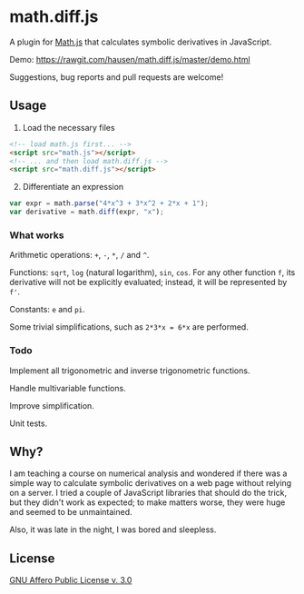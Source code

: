 # math.diff.js

A plugin for [Math.js](http://mathjs.org) that calculates
symbolic derivatives in JavaScript.

Demo: <https://rawgit.com/hausen/math.diff.js/master/demo.html>

Suggestions, bug reports and pull requests are welcome!

## Usage

1. Load the necessary files 
```html
<!-- load math.js first... -->
<script src="math.js"></script>
<!-- ... and then load math.diff.js -->
<script src="math.diff.js"></script>
```
2. Differentiate an expression
```javascript
var expr = math.parse("4*x^3 + 3*x^2 + 2*x + 1");
var derivative = math.diff(expr, "x");
```

### What works

Arithmetic operations: ``+``, ``-``, ``*``, ``/`` and ``^``.

Functions: ``sqrt``, ``log`` (natural logarithm), ``sin``, ``cos``.
For any other function ``f``, its derivative will not be explicitly
evaluated; instead, it will be represented by ``f'``.

Constants: ``e`` and ``pi``.

Some trivial simplifications, such as ``2*3*x = 6*x`` are performed.

### Todo

Implement all trigonometric and inverse trigonometric functions.

Handle multivariable functions.

Improve simplification.

Unit tests.

## Why?

I am teaching a course on numerical analysis and wondered if there was
a simple way to calculate symbolic derivatives on a web page without
relying on a server. I tried a couple of JavaScript libraries that
should do the trick, but they didn't work as expected; to make matters
worse, they were huge and seemed to be unmaintained.

Also, it was late in the night, I was bored and sleepless.

## License

[GNU Affero Public License v. 3.0](http://www.gnu.org/licenses/agpl-3.0.html)
